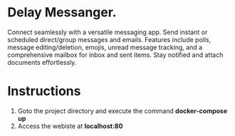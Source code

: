 # Delay Messanger.
Connect seamlessly with a versatile messaging app. Send instant or scheduled direct/group messages and emails. Features include polls, message editing/deletion, emojis, unread message tracking, and a comprehensive mailbox for inbox and sent items. Stay notified and attach documents effortlessly.

# Instructions
1) Goto the project directory and execute the command **docker-compose up**
2) Access the webiste at **localhost:80**
